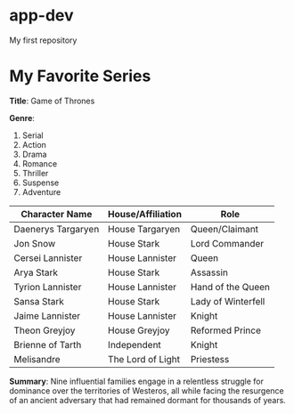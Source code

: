 # app-dev
My first repository


# My Favorite Series

**Title**: Game of Thrones

**Genre**: 
1. Serial
2. Action
3. Drama
4. Romance
5. Thriller
6. Suspense
7. Adventure

| Character Name    | House/Affiliation | Role              |
|-------------------|-------------------|-------------------|
| Daenerys Targaryen  | House Targaryen   | Queen/Claimant    |
| Jon Snow          | House Stark        | Lord Commander    |
| Cersei Lannister  | House Lannister    | Queen            |
| Arya Stark        | House Stark        | Assassin         |
| Tyrion Lannister  | House Lannister    | Hand of the Queen |
| Sansa Stark       | House Stark        | Lady of Winterfell|
| Jaime Lannister   | House Lannister    | Knight            |
| Theon Greyjoy     | House Greyjoy      | Reformed Prince   |
| Brienne of Tarth  | Independent        | Knight            |
| Melisandre        | The Lord of Light  | Priestess         |

   
**Summary**: Nine influential families engage in a relentless struggle for dominance over the territories of Westeros, 
all while facing the resurgence of an ancient adversary that had remained dormant for thousands of years.


